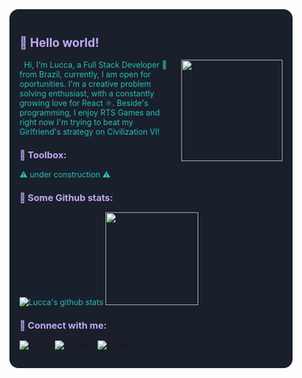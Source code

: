 <div style="background: #1A1F2C; color:#27C1B6; padding: 18px; border-radius: 16px">
<h2 style="color:#C2A8F3"> 👋 Hello world! </h2>

<div style="float: right; margin-left: 20px">
   <img src="https://media.giphy.com/media/LmNwrBhejkK9EFP504/giphy.gif" height=180px>
</div>
<p align="left" color="#C2A8F3">
     &nbsp Hi, I'm Lucca, a Full Stack Developer 🚀 from Brazil, currently, I am open for oportunities. I'm a creative problem solving enthusiast, with a constantly growing love for React ⚛️. Beside's programming, I enjoy RTS Games and right now I'm trying to beat my Girlfriend's strategy on Civilization VI!
</p>

<h3 style="color:#C2A8F3"> 🧰 Toolbox:  </h3>
⚠️ under construction ⚠️ 
 
<!-- <div style="height: 80px; width: 100px; background: #fff; border-radius: 19px; box-shadow: 8px 8px; display: flex; justify-content: center; align-items: center;">
<img src="https://upload.wikimedia.org/wikipedia/commons/thumb/d/d9/Node.js_logo.svg/1200px-Node.js_logo.svg.png" width=80px/>

</div> -->

<h3 style="color:#C2A8F3"> 📝 Some Github stats: </h3>

![Lucca's github stats](https://github-readme-stats.vercel.app/api?username=radaelilucca&show_icons=true&hide_border=false&theme=tokyonight&hide_title=true) <img src="https://media.giphy.com/media/LmNwrBhejkK9EFP504/giphy.gif" height=165px>

<h3 style="color:#C2A8F3"> 🤙 Connect with me:  </h3>

[![Github](https://img.shields.io/badge/-Github-41414d?style=for-the-badge&logo=Github&logoColor=white)](https://github.com/radaelilucca)
[![Linkedin](https://img.shields.io/badge/-LinkedIn-blue?style=for-the-badge&logo=Linkedin&logoColor=white)](https://www.linkedin.com/in/murillo-comino-6124ab49/)
[![Gmail](https://img.shields.io/badge/-Gmail-c14438?style=for-the-badge&logo=Gmail&logoColor=white)](mailto:luccaradaeli@gmail.com)

</div>
